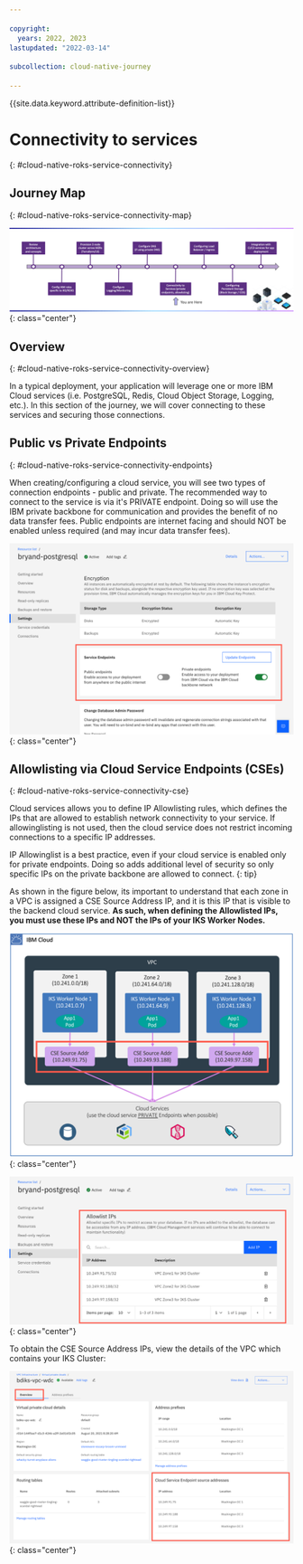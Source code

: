 ```yaml
---

copyright:
  years: 2022, 2023
lastupdated: "2022-03-14"

subcollection: cloud-native-journey

---
```


{{site.data.keyword.attribute-definition-list}}

# Connectivity to services
{: #cloud-native-roks-service-connectivity}

## Journey Map
{: #cloud-native-roks-service-connectivity-map}

![Architecture](images/connectivity/journey-map.png){: class="center"}



## Overview 
{: #cloud-native-roks-service-connectivity-overview}

In a typical deployment, your application will leverage one or more IBM Cloud services (i.e. PostgreSQL, Redis, Cloud Object Storage, Logging, etc.). In this section of the journey, we will cover connecting to these services and securing those connections.



## Public vs Private Endpoints 
{: #cloud-native-roks-service-connectivity-endpoints}

When creating/configuring a cloud service, you will see two types of connection endpoints - public and private. The recommended way to connect to the service is via it's PRIVATE endpoint. Doing so will use the IBM private backbone for communication and provides the benefit of no data transfer fees. Public endpoints are internet facing and should NOT be enabled unless required (and may incur data transfer fees).


![Architecture](images/connectivity/pub-priv-endpoints.png){: class="center"}





## Allowlisting via Cloud Service Endpoints (CSEs) 
{: #cloud-native-roks-service-connectivity-cse}

Cloud services allows you to define IP Allowlisting rules, which defines the IPs that are allowed to establish network connectivity to your service. If allowinglisting is not used, then the cloud service does not restrict incoming connections to a specific IP addresses.

IP Allowinglist is a best practice, even if your cloud service is enabled only for private endpoints. Doing so adds additional level of security so only specific IPs on the private backbone are allowed to connect.
{: tip}

As shown in the figure below, its important to understand that each zone in a VPC is assigned a CSE Source Address IP, and it is this IP that is visible to the backend cloud service. **As such, when defining the Allowlisted IPs, you must use these IPs and NOT the IPs of your IKS Worker Nodes.**

![Architecture](images/connectivity/cse.png){: class="center"}



![Architecture](images/connectivity/postgresql-allowlist.png){: class="center"}



To obtain the CSE Source Address IPs, view the details of the VPC which contains your IKS Cluster:

![Architecture](images/connectivity/vpc-overview.png){: class="center"}
